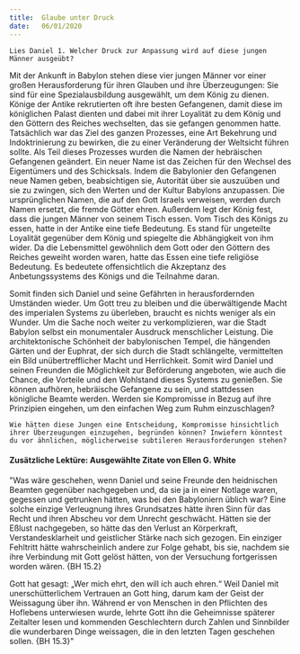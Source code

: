 ```yaml
---
title:  Glaube unter Druck
date:   06/01/2020
---
```


`Lies Daniel 1. Welcher Druck zur Anpassung wird auf diese jungen Männer ausgeübt?`

Mit der Ankunft in Babylon stehen diese vier jungen Männer vor einer großen Herausforderung für ihren Glauben und ihre Überzeugungen: Sie sind für eine Spezialausbildung ausgewählt, um dem König zu dienen. Könige der Antike rekrutierten oft ihre besten Gefangenen, damit diese im königlichen Palast dienten und dabei mit ihrer Loyalität zu dem König und den Göttern des Reiches wechselten, das sie gefangen genommen hatte. Tatsächlich war das Ziel des ganzen Prozesses, eine Art Bekehrung und Indoktrinierung zu bewirken, die zu einer Veränderung der Weltsicht führen sollte. Als Teil dieses Prozesses wurden die Namen der hebräischen Gefangenen geändert. Ein neuer Name ist das Zeichen für den Wechsel des Eigentümers und des Schicksals. Indem die Babylonier den Gefangenen neue Namen geben, beabsichtigen sie, Autorität über sie auszuüben und sie zu zwingen, sich den Werten und der Kultur Babylons anzupassen. Die ursprünglichen Namen, die auf den Gott Israels verweisen, werden durch Namen ersetzt, die fremde Götter ehren. Außerdem legt der König fest, dass die jungen Männer von seinem Tisch essen. Vom Tisch des Königs zu essen, hatte in der Antike eine tiefe Bedeutung. Es stand für ungeteilte Loyalität gegenüber dem König und spiegelte die Abhängigkeit von ihm wider. Da die Lebensmittel gewöhnlich dem Gott oder den Göttern des Reiches geweiht worden waren, hatte das Essen eine tiefe religiöse Bedeutung. Es bedeutete offensichtlich die Akzeptanz des Anbetungssystems des Königs und die Teilnahme daran.

Somit finden sich Daniel und seine Gefährten in herausfordernden Umständen wieder. Um Gott treu zu bleiben und die überwältigende Macht des imperialen Systems zu überleben, braucht es nichts weniger als ein Wunder. Um die Sache noch weiter zu verkomplizieren, war die Stadt Babylon selbst ein monumentaler Ausdruck menschlicher Leistung. Die architektonische Schönheit der babylonischen Tempel, die hängenden Gärten und der Euphrat, der sich durch die Stadt schlängelte, vermittelten ein Bild unübertrefflicher Macht und Herrlichkeit. Somit wird Daniel und seinen Freunden die Möglichkeit zur Beförderung angeboten, wie auch die Chance, die Vorteile und den Wohlstand dieses Systems zu genießen. Sie können aufhören, hebräische Gefangene zu sein, und stattdessen königliche Beamte werden. Werden sie Kompromisse in Bezug auf ihre Prinzipien eingehen, um den einfachen Weg zum Ruhm einzuschlagen?

`Wie hätten diese Jungen eine Entscheidung, Kompromisse hinsichtlich ihrer Überzeugungen einzugehen, begründen können? Inwiefern könntest du vor ähnlichen, möglicherweise subtileren Herausforderungen stehen?`

#### Zusätzliche Lektüre: Ausgewählte Zitate von Ellen G. White

"Was wäre geschehen, wenn Daniel und seine Freunde den heidnischen Beamten gegenüber nachgegeben und, da sie ja in einer Notlage waren, gegessen und getrunken hätten, was bei den Babyloniern üblich war? Eine solche einzige Verleugnung ihres Grundsatzes hätte ihren Sinn für das Recht und ihren Abscheu vor dem Unrecht geschwächt. Hätten sie der Eßlust nachgegeben, so hätte das den Verlust an Körperkraft, Verstandesklarheit und geistlicher Stärke nach sich gezogen. Ein einziger Fehltritt hätte wahrscheinlich andere zur Folge gehabt, bis sie, nachdem sie ihre Verbindung mit Gott gelöst hätten, von der Versuchung fortgerissen worden wären. {BH 15.2}

Gott hat gesagt: „Wer mich ehrt, den will ich auch ehren.“ Weil Daniel mit unerschütterlichem Vertrauen an Gott hing, darum kam der Geist der Weissagung über ihn. Während er von Menschen in den Pflichten des Hoflebens unterwiesen wurde, lehrte Gott ihn die Geheimnisse späterer Zeitalter lesen und kommenden Geschlechtern durch Zahlen und Sinnbilder die wunderbaren Dinge weissagen, die in den letzten Tagen geschehen sollen. {BH 15.3}"